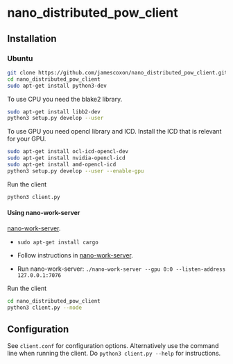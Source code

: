 # nano_distributed_pow_client

## Installation

### Ubuntu
```bash
git clone https://github.com/jamescoxon/nano_distributed_pow_client.git`
cd nano_distributed_pow_client
sudo apt-get install python3-dev
```

To use CPU you need the blake2 library.
```bash
sudo apt-get install libb2-dev
python3 setup.py develop --user
```

To use GPU you need opencl library and ICD. Install the ICD that is relevant for your GPU.
```bash
sudo apt-get install ocl-icd-opencl-dev
sudo apt-get install nvidia-opencl-icd
sudo apt-get install amd-opencl-icd
python3 setup.py develop --user --enable-gpu
```

Run the client

```bash
python3 client.py
```

#### Using nano-work-server

[nano-work-server](https://github.com/nanocurrency/nano-work-server/tree/master).

- `sudo apt-get install cargo`

- Follow instructions in [nano-work-server](https://github.com/nanocurrency/nano-work-server/tree/master).

- Run nano-work-server: `./nano-work-server --gpu 0:0 --listen-address 127.0.0.1:7076`

Run the client

```bash
cd nano_distributed_pow_client
python3 client.py --node
```

## Configuration

See `client.conf` for configuration options. Alternatively use the command line when running the client. Do `python3 client.py --help` for instructions.
